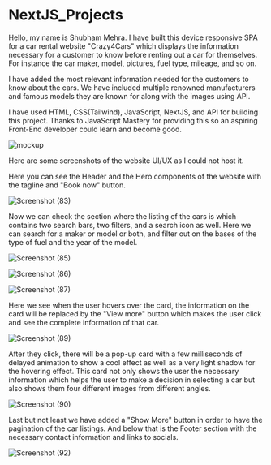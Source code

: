 # NextJS_Projects

Hello, my name is Shubham Mehra. I have built this device responsive SPA for a car rental website "Crazy4Cars" which displays the information necessary for a customer to know before renting out a car for themselves. For instance the car maker, model, pictures, fuel type, mileage, and so on. 

I have added the most relevant information needed for the customers to know about the cars. We have included multiple renowned manufacturers and famous models they are known for along with the images using API.

I have used HTML, CSS(Tailwind), JavaScript, NextJS, and API for building this project. Thanks to JavaScript Mastery for providing this so an aspiring Front-End developer could learn and become good.

![mockup](https://github.com/stretchfps/NextJS_Projects/assets/135194469/c18b2861-a8de-4ff8-90f0-f295945c33f4)

Here are some screenshots of the website UI/UX as I could not host it. 

Here you can see the Header and the Hero components of the website with the tagline and "Book now" button.

![Screenshot (83)](https://github.com/stretchfps/NextJS_Projects/assets/135194469/9d568c12-0c25-4c2e-963b-4ae504cd6187)

Now we can check the section where the listing of the cars is which contains two search bars, two filters, and a search icon as well. Here we can search for a maker or model or both, and filter out on the bases of the type of fuel and the year of the model.

![Screenshot (85)](https://github.com/stretchfps/NextJS_Projects/assets/135194469/4640fb67-94bc-4172-afd4-e5bb10c7d473)

![Screenshot (86)](https://github.com/stretchfps/NextJS_Projects/assets/135194469/1c13da8f-4c7f-4323-9c65-d14c920e33a5)

![Screenshot (87)](https://github.com/stretchfps/NextJS_Projects/assets/135194469/75c80394-29d8-4c51-81b6-8ca3f89fb13b)

Here we see when the user hovers over the card, the information on the card will be replaced by the "View more" button which makes the user click and see the complete information of that car.

![Screenshot (89)](https://github.com/stretchfps/NextJS_Projects/assets/135194469/e7d10dbe-75a6-4d3c-bfe7-3f6f0d79f371)

After they click, there will be a pop-up card with a few milliseconds of delayed animation to show a cool effect as well as a very light shadow for the hovering effect. This card not only shows the user the necessary information which helps the user to make a decision in selecting a car but also shows them four different images from different angles.

![Screenshot (90)](https://github.com/stretchfps/NextJS_Projects/assets/135194469/30cec289-f9e6-4904-b6b3-34d8c7698091)

Last but not least we have added a "Show More" button in order to have the pagination of the car listings. And below that is the Footer section with the necessary contact information and links to socials.

![Screenshot (92)](https://github.com/stretchfps/NextJS_Projects/assets/135194469/65f1b933-9440-42cd-9f85-bed7fd806d61)
